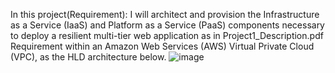 In this project(Requirement): I will architect and provision the Infrastructure as a Service (IaaS) and Platform as a Service (PaaS) components necessary to deploy a resilient multi-tier web application as in Project1_Description.pdf Requirement within an Amazon Web Services (AWS) Virtual Private Cloud (VPC), as the HLD architecture below.
<img alt="image" src="https://github.com/user-attachments/assets/d7c4ad9c-4238-4b53-ad21-dfd9985cc930" />
